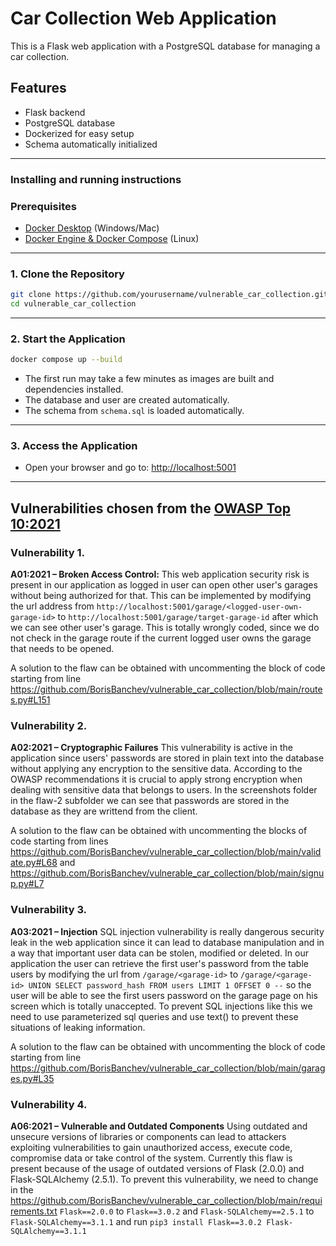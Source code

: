 # Car Collection Web Application

This is a Flask web application with a PostgreSQL database for managing a car collection.

## Features

- Flask backend
- PostgreSQL database
- Dockerized for easy setup
- Schema automatically initialized

---

### Installing and running instructions

### Prerequisites

- [Docker Desktop](https://www.docker.com/products/docker-desktop/) (Windows/Mac)
- [Docker Engine & Docker Compose](https://docs.docker.com/engine/install/) (Linux)

---

### 1. Clone the Repository

```bash
git clone https://github.com/yourusername/vulnerable_car_collection.git
cd vulnerable_car_collection
```

---

### 2. Start the Application

```bash
docker compose up --build
```

- The first run may take a few minutes as images are built and dependencies installed.
- The database and user are created automatically.
- The schema from `schema.sql` is loaded automatically.

---

### 3. Access the Application

- Open your browser and go to: [http://localhost:5001](http://localhost:5001)

---

## Vulnerabilities chosen from the [OWASP Top 10:2021](https://owasp.org/Top10/)

### Vulnerability 1.

**A01:2021 – Broken Access Control:**
This web application security risk is present in our application as logged in user can open other user's garages without being authorized for that. This can be implemented by modifying the url address from `http://localhost:5001/garage/<logged-user-own-garage-id>` to `http://localhost:5001/garage/target-garage-id` after which we can see other user's garage. This is totally wrongly coded, since we do not check in the garage route if the current logged user owns the garage that needs to be opened.

A solution to the flaw can be obtained with uncommenting the block of code starting from line https://github.com/BorisBanchev/vulnerable_car_collection/blob/main/routes.py#L151

### Vulnerability 2.

**A02:2021 – Cryptographic Failures**
This vulnerability is active in the application since users' passwords are stored in plain text into the database without applying any encryption to the sensitive data. According to the OWASP recommendations it is crucial to apply strong encryption when dealing with sensitive data that belongs to users. In the screenshots folder in the flaw-2 subfolder we can see that passwords are stored in the database as they are writtend from the client.

A solution to the flaw can be obtained with uncommenting the blocks of code starting from lines https://github.com/BorisBanchev/vulnerable_car_collection/blob/main/validate.py#L68 and https://github.com/BorisBanchev/vulnerable_car_collection/blob/main/signup.py#L7

### Vulnerability 3.

**A03:2021 – Injection**
SQL injection vulnerability is really dangerous security leak in the web application since it can lead to database manipulation and in a way that important user data can be stolen, modified or deleted. In our application the user can retrieve the first user's password from the table users by modifying the url from `/garage/<garage-id>` to `/garage/<garage-id> UNION SELECT password_hash FROM users LIMIT 1 OFFSET 0 --` so the user will be able to see the first users password on the garage page on his screen which is totally unaccepted. To prevent SQL injections like this we need to use parameterized sql queries and use text() to prevent these situations of leaking information.

A solution to the flaw can be obtained with uncommenting the block of code starting from line https://github.com/BorisBanchev/vulnerable_car_collection/blob/main/garages.py#L35

### Vulnerability 4.

**A06:2021 – Vulnerable and Outdated Components**
Using outdated and unsecure versions of libraries or components can lead to attackers exploiting vulnerabilities to gain unauthorized access, execute code, compromise data or take control of the system. Currently this flaw is present because of the usage of outdated versions of Flask (2.0.0) and Flask-SQLAlchemy (2.5.1). To prevent this vulnerability, we need to change in the https://github.com/BorisBanchev/vulnerable_car_collection/blob/main/requirements.txt `Flask==2.0.0` to `Flask==3.0.2` and `Flask-SQLAlchemy==2.5.1` to `Flask-SQLAlchemy==3.1.1` and run
`pip3 install Flask==3.0.2 Flask-SQLAlchemy==3.1.1`
